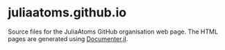 # juliaatoms.github.io

Source files for the JuliaAtoms GitHub organisation web page.
The HTML pages are generated using [Documenter.jl](https://github.com/JuliaDocs/Documenter.jl).
